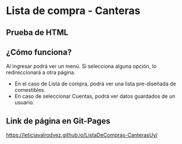 # Lista de compra - Canteras
## Prueba de HTML

## ¿Cómo funciona?
Al ingresar podrá ver un menú.
Si selecciona alguna opción, lo redireccionará a otra página.
* En el caso de Lista de compra, podrá ver una lista pre-diseñada de comestibles.
* En caso de seleccionar Cuentas, podrá ver datos guardados de un usuario.

## Link de página en Git-Pages
https://leticiavalrodvez.github.io/ListaDeCompras-CanterasUy/
